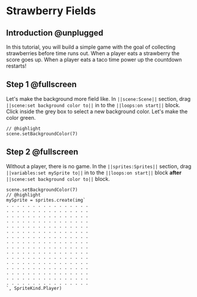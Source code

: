 # Strawberry Fields

## Introduction @unplugged

In this tutorial, you will build a simple game with the goal of collecting strawberries before time runs out. When a player eats a strawberry the score goes up. When a player eats a taco time power up the countdown restarts!

## Step 1 @fullscreen

Let's make the background more field like.  In ``||scene:Scene||`` section, drag  ``||scene:set background color to||`` in to the ``||loops:on start||`` block. Click inside the grey box to select a new background color. Let's make the color green.

```blocks
// @highlight
scene.setBackgroundColor(7)
```

## Step 2 @fullscreen

Without a player, there is no game. In the ``||sprites:Sprites||`` section, drag  ``||variables:set mySprite to||`` in to the ``||loops:on start||`` block **after** ``||scene:set background color to||`` block.

```blocks
scene.setBackgroundColor(7)
// @highlight
mySprite = sprites.create(img`
. . . . . . . . . . . . . . . . 
. . . . . . . . . . . . . . . . 
. . . . . . . . . . . . . . . . 
. . . . . . . . . . . . . . . . 
. . . . . . . . . . . . . . . . 
. . . . . . . . . . . . . . . . 
. . . . . . . . . . . . . . . . 
. . . . . . . . . . . . . . . . 
. . . . . . . . . . . . . . . . 
. . . . . . . . . . . . . . . . 
. . . . . . . . . . . . . . . . 
. . . . . . . . . . . . . . . . 
. . . . . . . . . . . . . . . . 
. . . . . . . . . . . . . . . . 
. . . . . . . . . . . . . . . . 
. . . . . . . . . . . . . . . . 
`, SpriteKind.Player)
```
